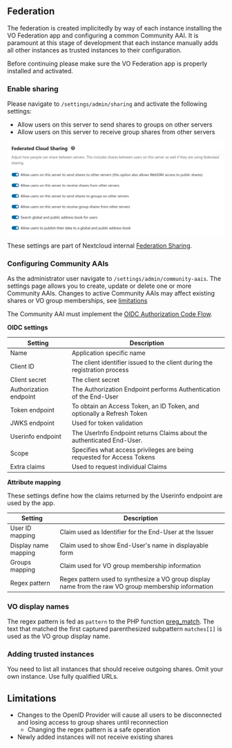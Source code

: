 ## Federation

The federation is created implicitedly by way of each instance installing the VO Federation app and configuring a common Community AAI. It is paramount at this stage of development that each instance manually adds all other instances as trusted instances to their configuration.

Before continuing please make sure the VO Federation app is properly installed and activated.

### Enable sharing

Please navigate to `/settings/admin/sharing` and activate the following settings:

* Allow users on this server to send shares to groups on other servers
* Allow users on this server to receive group shares from other servers

![Configuring Federation Sharing](images/settings-admin-federated-cloud-sharing.png)

These settings are part of Nextcloud internal [Federation Sharing](https://docs.nextcloud.com/server/latest/admin_manual/configuration_files/federated_cloud_sharing_configuration.htm).
	
### Configuring Community AAIs

As the administrator user navigate to `/settings/admin/community-aais`. The settings page allows you to create, update or delete one or more Community AAIs. Changes to active Community AAIs may affect existing shares or VO group memberships, see [limitations](#Limitations)

The Community AAI must implement the [OIDC Authorization Code Flow](https://openid.net/specs/openid-connect-core-1_0.html#CodeFlowAuth).

**OIDC settings**

| Setting | Description |
| ------- | ----------- |
| Name | Application specific name |
| Client ID | The client identifier issued to the client during the registration process |
| Client secret | The client secret |
| Authorization endpoint | The Authorization Endpoint performs Authentication of the End-User  |
| Token endpoint | To obtain an Access Token, an ID Token, and optionally a Refresh Token |
| JWKS endpoint | Used for token validation |
| Userinfo endpoint | The UserInfo Endpoint returns Claims about the authenticated End-User. |
| Scope | Specifies what access privileges are being requested for Access Tokens |
| Extra claims | Used to request individual Claims |

**Attribute mapping**

These settings define how the claims returned by the Userinfo endpoint are used by the app.

| Setting | Description |
| ------- | ----------- |
| User ID mapping | Claim used as Identifier for the End-User at the Issuer |
| Display name mapping | Claim used to show End-User's name in displayable form |
| Groups mapping | Claim used for VO group membership information |
| Regex pattern | Regex pattern used to synthesize a VO group display name from the raw VO group membership information |

### VO display names

The regex pattern is fed as `pattern` to the PHP function [preg_match](https://www.php.net/manual/en/function.preg-match.php). The text that matched the first captured parenthesized subpattern `matches[1]` is used as the VO group display name.

### Adding trusted instances

You need to list all instances that should receive outgoing shares. Omit your own instance. Use fully qualified URLs.

## Limitations

* Changes to the OpenID Provider will cause all users to be disconnected and losing access to group shares until reconnection
  * Changing the regex pattern is a safe operation
* Newly added instances will not receive existing shares

